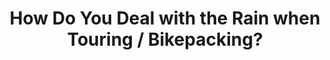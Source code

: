 ---
layout: community
category: community
title: "How Do You Deal with the Rain when Touring / Bikepacking?"
description: "How do you deal with the rain? I'm planning a couple of trips to Norway and Scotland, both very wet places. I have a Gore ShakeDry jacket and waterproof socks. I also have lightweight Outdoor Research waterproof trousers. Is there anything else you recommend? I have a treated down quilt, but it always gets wet when it rains hard enough and I worry if the sun doesn't come out the next day (which I have yet to face). Do you wash your bibs when it rains day in day out? Is it better to wash them and wear them wet? What about wet feet?"
isTopLevel: false
isSingleLevel: false
isArticle: false
datePublished: 2022-06-18 11:51:00 +0300
dateModified: 2022-06-18 11:51:00 +0300
published: false
---
